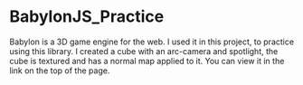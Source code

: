 # BabylonJS_Practice

Babylon is a 3D game engine for the web. I used it in this project, to practice using this library. 
I created a cube with an arc-camera and spotlight, the cube is textured and has a normal map applied to it. 
You can view it in the link on the top of the page. 
